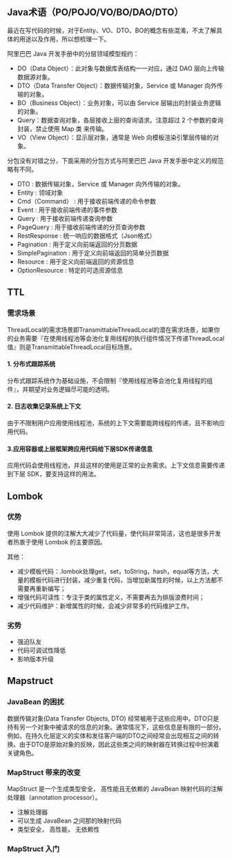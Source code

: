 ## Java术语（PO/POJO/VO/BO/DAO/DTO）

最近在写代码的时候，对于Entity、VO、DTO、BO的概念有些混淆，不太了解具体的用途以及作用，所以想梳理一下。

阿里巴巴 Java 开发手册中的分层领域模型规约：

* DO（Data Object）：此对象与数据库表结构一一对应，通过 DAO 层向上传输数据源对象。
* DTO（Data Transfer Object）：数据传输对象，Service 或 Manager 向外传输的对象。
* BO（Business Object）：业务对象，可以由 Service 层输出的封装业务逻辑的对象。
* Query：数据查询对象，各层接收上层的查询请求。注意超过 2 个参数的查询封装，禁止使用 Map 类 来传输。
* VO（View Object）：显示层对象，通常是 Web 向模板渲染引擎层传输的对象。

分包没有对错之分，下面采用的分包方式与阿里巴巴 Java 开发手册中定义的规范略有不同。

* DTO : 数据传输对象，Service 或 Manager 向外传输的对象。
* Entity : 领域对象
* Cmd（Command） : 用于接收前端传递的命令参数
* Event : 用于接收前端传递的事件参数
* Query : 用于接收前端传递查询参数
* PageQuery : 用于接收前端传递的分页查询参数
* RestResponse : 统一响应的数据格式（Json格式）
* Pagination : 用于定义向前端返回的分页数据
* SimplePagination : 用于定义向前端返回的简单分页数据
* Resource : 用于定义向前端返回的资源信息
* OptionResource : 特定的可选资源信息

## TTL

### 需求场景

ThreadLocal的需求场景即TransmittableThreadLocal的潜在需求场景，如果你的业务需要『在使用线程池等会池化复用线程的执行组件情况下传递ThreadLocal值』则是TransmittableThreadLocal目标场景。

#### 1. 分布式跟踪系统

分布式跟踪系统作为基础设施，不会限制『使用线程池等会池化复用线程的组件』，并期望对业务逻辑尽可能的透明。

#### 2. 日志收集记录系统上下文

由于不限制用户应用使用线程池，系统的上下文需要能跨线程的传递，且不影响应用代码。

#### 3.应用容器或上层框架跨应用代码给下层SDK传递信息

应用代码会使用线程池，并且这样的使用是正常的业务需求。上下文信息需要传递到下层 SDK，要支持这样的用法。

## Lombok

### 优势

使用 Lombok 提供的注解大大减少了代码量，使代码非常简洁，这也是很多开发者热衷于使用 Lombok 的主要原因。

其他：

* 减少模板代码：.lombok处理get，set，toString，hash，equal等方法，大量的模板代码进行封装，减少重复代码，当增加新属性的时候，以上方法都不需要再重新编写；
* 增强代码可读性：专注于类的属性定义，不需要再去为排版浪费时间；
* 减少代码维护：新增属性的时候，会减少非常多的代码维护工作。

### 劣势

* 强迫队友
* 代码可调试性降低
* 影响版本升级

## Mapstruct

### JavaBean 的困扰

数据传输对象(Data Transfer Objects, DTO)
经常被用于这些应用中。DTO只是持有另一个对象中被请求的信息的对象。通常情况下，这些信息是有限的一部分。例如，在持久化层定义的实体和发往客户端的DTO之间经常会出现相互之间的转换。由于DTO是原始对象的反映，因此这些类之间的映射器在转换过程中扮演着关键角色。

### MapStruct 带来的改变

MapStruct 是一个生成类型安全， 高性能且无依赖的 JavaBean 映射代码的注解处理器（annotation processor）。

* 注解处理器
* 可以生成 JavaBean 之间那的映射代码
* 类型安全， 高性能， 无依赖性

### MapStruct 入门


